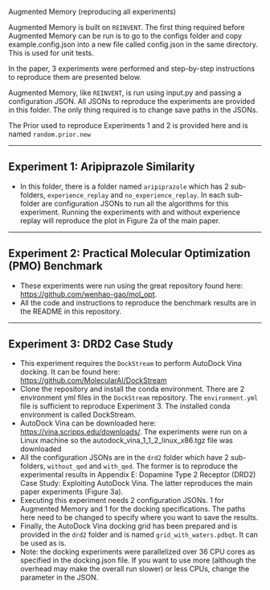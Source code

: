 Augmented Memory (reproducing all experiments)

Augmented Memory is built on `REINVENT`. The first thing required before Augmented Memory can be run is to go to the configs folder and copy example.config.json into a new file called config.json in the same directory. This is used for unit tests.

In the paper, 3 experiments were performed and step-by-step instructions to reproduce them are presented below.


Augmented Memory, like `REINVENT`, is run using input.py and passing a configuration JSON. All JSONs to reproduce the experiments are provided in this folder. The only thing required is to change save paths in the JSONs.

The Prior used to reproduce Experiments 1 and 2 is provided here and is named `random.prior.new`

---------------------------------------------------------------------------------------
Experiment 1: Aripiprazole Similarity
---------------------------------------------------------------------------------------
* In this folder, there is a folder named `aripiprazole` which has 2 sub-folders, `experience_replay` and `no_experience_replay`. In each sub-folder are configuration JSONs to run all the algorithms for this experiment. Running the experiments with and without experience replay will reproduce the plot in Figure 2a of the main paper.

---------------------------------------------------------------------------------------
Experiment 2: Practical Molecular Optimization (PMO) Benchmark
---------------------------------------------------------------------------------------
* These experiments were run using the great repository found here: https://github.com/wenhao-gao/mol_opt.
* All the code and instructions to reproduce the benchmark results are in the README in this repository.

---------------------------------------------------------------------------------------
Experiment 3: DRD2 Case Study
---------------------------------------------------------------------------------------
* This experiment requires the `DockStream` to perform AutoDock Vina docking. It can be found here: https://github.com/MolecularAI/DockStream
* Clone the repository and install the conda environment. There are 2 environment yml files in the `DockStream` repository. The `environment.yml` file is sufficient to reproduce Experiment 3. The installed conda environment is called DockStream. 
* AutoDock Vina can be downloaded here: https://vina.scripps.edu/downloads/. The experiments were run on a Linux machine so the autodock_vina_1_1_2_linux_x86.tgz file was downloaded
* All the configuration JSONs are in the `drd2` folder which have 2 sub-folders, `without_qed` and `with_qed`. The former is to reproduce the experimental results in Appendix E: Dopamine Type 2 Receptor (DRD2) Case Study: Exploiting AutoDock Vina. The latter reproduces the main paper experiments (Figure 3a). 
* Executing this experiment needs 2 configuration JSONs. 1 for Augmented Memory and 1 for the docking specifications. The paths here need to be changed to specify where you want to save the results. 
* Finally, the AutoDock Vina docking grid has been prepared and is provided in the `drd2` folder and is named `grid_with_waters.pdbqt`. It can be used as is.
* Note: the docking experiments were parallelized over 36 CPU cores as specified in the docking.json file. If you want to use more (although the overhead may make the overall run slower) or less CPUs, change the parameter in the JSON.

